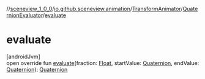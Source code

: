 //[sceneview_1_0_0](../../../../index.md)/[io.github.sceneview.animation](../../index.md)/[TransformAnimator](../index.md)/[QuaternionEvaluator](index.md)/[evaluate](evaluate.md)

# evaluate

[androidJvm]\
open override fun [evaluate](evaluate.md)(fraction: [Float](https://kotlinlang.org/api/latest/jvm/stdlib/kotlin/-float/index.html), startValue: [Quaternion](../../../../../sceneview/sceneview/dev.romainguy.kotlin.math/-quaternion/index.md), endValue: [Quaternion](../../../../../sceneview/sceneview/dev.romainguy.kotlin.math/-quaternion/index.md)): [Quaternion](../../../../../sceneview/sceneview/dev.romainguy.kotlin.math/-quaternion/index.md)
